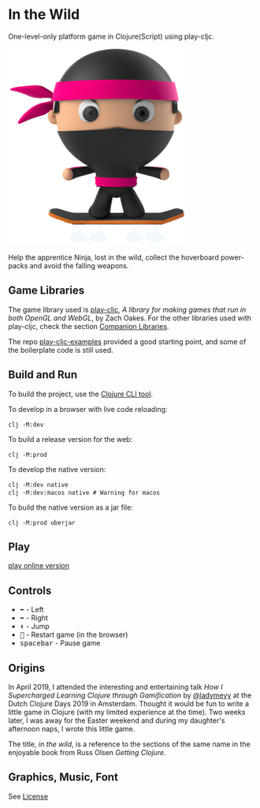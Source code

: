 # In the Wild

One-level-only platform game in Clojure(Script) using play-cljc.

![Alt text](doc/in-the-wild-ninja.png?raw=true "Apprentice Ninja")

Help the apprentice Ninja, lost in the wild, collect the hoverboard power-packs and avoid the falling weapons.

## Game Libraries

The game library used is [play-cljc](https://github.com/oakes/play-cljc), _A library for making games that run in both OpenGL and WebGL_, by Zach Oakes. For the other libraries used with play-cljc, check the section [Companion Libraries](https://github.com/oakes/play-cljc#companion-libraries).

The repo [play-cljc-examples](https://github.com/oakes/play-cljc-examples) provided a good starting point, and some of the boilerplate code is still used.

## Build and Run

To build the project, use the [Clojure CLI tool](https://clojure.org/guides/deps_and_cli).


To develop in a browser with live code reloading:

```
clj -M:dev
```


To build a release version for the web:

```
clj -M:prod
```


To develop the native version:

```
clj -M:dev native
clj -M:dev:macos native # Warning for macos

```


To build the native version as a jar file:

```
clj -M:prod uberjar
```

## Play

[play online version](http://gwena.github.io/in-the-wild)

## Controls

* <kbd>:arrow_left:</kbd> - Left
* <kbd>:arrow_right:</kbd> - Right
* <kbd>:arrow_up:</kbd> - Jump
* <kbd>:arrows_counterclockwise:</kbd> - Restart game (in the browser)
* <kbd>spacebar</kbd> - Pause game

## Origins

In April 2019, I attended the interesting and entertaining talk _How I Supercharged Learning Clojure through Gamification_ by [@ladymeyy](https://twitter.com/ladymeyy) at the Dutch Clojure Days 2019 in Amsterdam. Thought it would be fun to write a little game in Clojure (with my limited experience at the time). Two weeks later, I was away for the Easter weekend and during my daughter's afternoon naps, I wrote this little game.

The title, _in the wild_, is a reference to the sections of the same name in the enjoyable book from Russ Olsen _Getting Clojure_.

## Graphics, Music, Font

See [License](./LICENSE.md)
